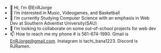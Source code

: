 - 👋 Hi, I’m @EriRJorge
- 👀 I’m interested in Music, Videogames, and Basketball
- 🌱 I’m currently Studying Computer Science with an emphasis in Web Dev at Southern Adventist University(SAU)
- 💞️ I’m looking to collaborate on some out-of-school projects for web dev
- 📫 How to reach me my phone # is 561-674-1990. Gmail is EriRJorge@gmail.com. Instagram is tachi_bana1223. Discord is RJRamen.

<!---
EriRJorge/EriRJorge is a ✨ special ✨ repository because its `README.md` (this file) appears on your GitHub profile.
You can click the Preview link to take a look at your changes.
--->
